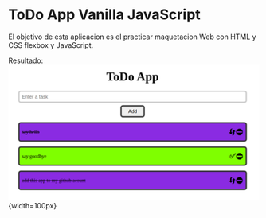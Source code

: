 # ToDo App Vanilla JavaScript

El objetivo de esta aplicacion es el practicar maquetacion Web con HTML y CSS flexbox y JavaScript.

Resultado:
![](img/result.png){width=100px}
